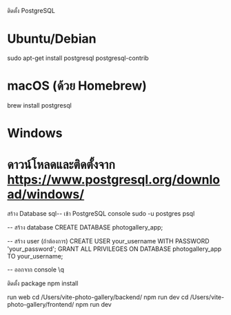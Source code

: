 ติดตั้ง PostgreSQL
# Ubuntu/Debian
sudo apt-get install postgresql postgresql-contrib

# macOS (ด้วย Homebrew)
brew install postgresql

# Windows
# ดาวน์โหลดและติดตั้งจาก https://www.postgresql.org/download/windows/

สร้าง Database
sql-- เข้า PostgreSQL console
sudo -u postgres psql

-- สร้าง database
CREATE DATABASE photogallery_app;

-- สร้าง user (ถ้าต้องการ)
CREATE USER your_username WITH PASSWORD 'your_password';
GRANT ALL PRIVILEGES ON DATABASE  photogallery_app TO your_username;

-- ออกจาก console
\q

ติดตั้ง package 
npm install

run web
cd /Users/vite-photo-gallery/backend/
npm run dev
cd /Users/vite-photo-gallery/frontend/
npm run dev

